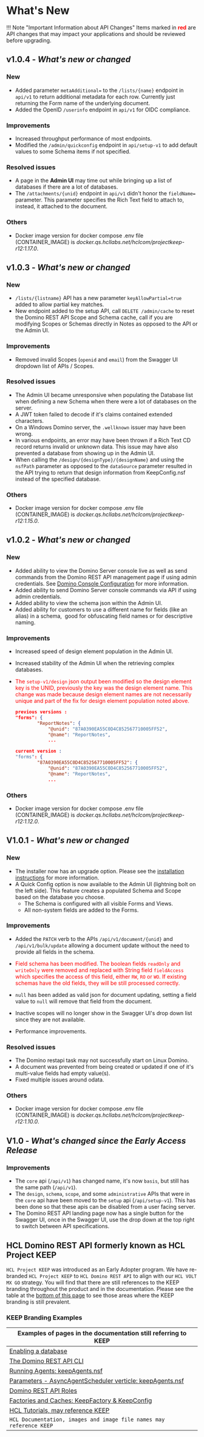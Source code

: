 # What's New

<!-- prettier-ignore -->
!!! Note "Important Information about API Changes"
    Items marked in <span style="color:red">**red**</span> are API changes that may impact your applications and should be reviewed before upgrading.

## v1.0.4 - _What's new or changed_

### New 
- Added parameter `metaAdditional=` to the `/lists/{name}` endpoint in `api/v1` to return additional metadata for each row. Currently just returning the Form name of the underlying document.
- Added the OpenID `/userinfo` endpoint in `api/v1` for OIDC compliance.

### Improvements
- Increased throughput performance of most endpoints.
- Modified the `/admin/quickconfig` endpoint in `api/setup-v1` to add default values to some Schema items if not specified.
### Resolved issues
-  A page in the **Admin UI** may time out while bringing up a list of databases if there are a lot of databases.
 - The `/attachments/{unid}` endpoint in `api/v1` didn't honor the `fieldName=` parameter. This parameter specifies the Rich Text field to attach to, instead, it attached to the document.
### Others
 - Docker image version for docker compose .env file (CONTAINER_IMAGE) is *docker.qs.hcllabs.net/hclcom/projectkeep-r12:1.17.0*.

## v1.0.3 - _What's new or changed_

### New 

- `/lists/{listname}` API has a new parameter `keyAllowPartial=true` added to allow partial key matches.
- New endpoint added to the setup API, call `DELETE /admin/cache` to reset the Domino REST API Scope and Schema cache, call if you are modifying Scopes or Schemas directly in Notes as opposed to the API or the Admin UI.
### Improvements

- Removed invalid Scopes (`openid` and `email`) from the Swagger UI dropdown list of APIs / Scopes.

### Resolved issues

- The Admin UI became unresponsive when populating the Database list when defining a new Schema when there were a lot of databases on the server.
- A JWT token failed to decode if it's claims contained extended characters.
- On a Windows Domino server, the `.wellknown` issuer may have been wrong.
- In various endpoints, an error may have been thrown if a Rich Text CD record returns invalid or unknown data. This issue may have also prevented a database from showing up in the Admin UI.
- When calling the `/design/{designType}/{designName}` and using the `nsfPath` parameter as opposed to the `dataSource` parameter resulted in the API trying to return that design information from KeepConfig.nsf instead of the specified database.

### Others

- Docker image version for docker compose .env file (CONTAINER_IMAGE) is *docker.qs.hcllabs.net/hclcom/projectkeep-r12:1.15.0*.

## v1.0.2 - _What's new or changed_

### New

- Added ability to view the Domino Server console live as well as send commands from the Domino REST API management page if using admin credentials. See [Domino Console Configuration](../references/usingdominorestapi/console.md) for more information.
- Added ability to send Domino Server console commands via API if using admin credentials.
- Added ability to view the schema json within the Admin UI.
- Added ability for customers to use a different name for fields (like an alias) in a schema,  good for obfuscating field names or for descriptive naming.
### Improvements

- Increased speed of design element population in the Admin UI.
- Increased stability of the Admin UI when the retrieving complex databases.
- <span style="color:red">The `setup-v1/design` json output been modified so the design element key is the UNID, previously the key was the design element name. This change was made because design element names are not necessarily unique and part of the fix for design element population noted above.</span>

  ```json
  previous versions :
  "forms": {
          "ReportNotes": {
              "@unid": "87A0390EA55C0D4C852567710005FF52",
              "@name": "ReportNotes",
              ...

  current version :
  "forms": {
          "87A0390EA55C0D4C852567710005FF52": {
              "@unid": "87A0390EA55C0D4C852567710005FF52",
              "@name": "ReportNotes",
              ...
  ```

### Others

- Docker image version for docker compose .env file (CONTAINER_IMAGE) is *docker.qs.hcllabs.net/hclcom/projectkeep-r12:1.12.0*.

## V1.0.1 - _What's new or changed_

### New

- The installer now has an upgrade option. Please see the [installation instructions](../tutorial/installconfig/index.md) for more information.
- A Quick Config option is now available to the Admin UI (lightning bolt on the left side). This feature creates a populated Schema and Scope based on the database you choose.
    - The Schema is configured with all visible Forms and Views.
    - All non-system fields are added to the Forms.
### Improvements

- Added the `PATCH` verb to the APIs `/api/v1/document/{unid}` and `/api/v1/bulk/update` allowing a document update without the need to provide all fields in the schema.

- <span style="color:red">Field schema has been modified. The boolean fields `readOnly` and `writeOnly` were removed and replaced with String field `fieldAccess` which specifies the access of this field, either `RW`, `RO` or `WO`. If existing schemas have the old fields, they will be still processed correctly.</span>
- `null` has been added as valid json for document updating, setting a field value to `null` will remove that field from the document.
- Inactive scopes will no longer show in the Swagger UI's drop down list since they are not available.
- Performance improvements.
### Resolved issues

- The Domino restapi task may not successfully start on Linux Domino.
- A document was prevented from being created or updated if one of it's multi-value fields had empty value(s).
- Fixed multiple issues around odata.

### Others

- Docker image version for docker compose .env file (CONTAINER_IMAGE) is *docker.qs.hcllabs.net/hclcom/projectkeep-r12:1.10.0*.

## V1.0 - _What's changed since the Early Access Release_

### Improvements

- The `core` api (`/api/v1`) has changed name, it's now `basis`, but still has the same path (`/api/v1`).
- The `design`, `schema`, `scope`, and some `administrative` APIs that were in the `core` api have been moved to the `setup` api (`/api/setup-v1`). This has been done so that these apis can be disabled from a user facing server.
- The Domino REST API landing page now has a single button for the Swagger UI, once in the Swagger UI, use the drop down at the top right to switch between API specifications.

## **HCL Domino REST API formerly known as HCL Project KEEP**

`HCL Project KEEP` was introduced as an Early Adopter program. We have re-branded `HCL Project KEEP` to `HCL Domino REST API` to align with our `HCL VOLT MX GO` strategy.
You will find that there are still references to the KEEP branding throughout the product and in the documentation. Please see the table at the [bottom of this page](#keep-branding-examples) to see those areas where the KEEP branding is still prevalent.

### KEEP Branding Examples

| Examples of pages in the documentation still referring to KEEP                                                                       |
| ------------------------------------------------------------------------------------------------------------------------------------ |
| [Enabling a database](../howto/database/enablingadb.md)                                                                                       |
| [The Domino REST API CLI](../references/usingdominorestapi/keepcli.md#keepcmd)                                                       |
| [Running Agents: keepAgents.nsf](../topicguides/agents.md#running-agents)                                                            |
| [Parameters - AsyncAgentScheduler verticle: keepAgents.nsf](../references/quickreference/parameters.md#asyncagentscheduler-verticle) |
| [Domino REST API Roles](../references/usingdominorestapi/roles.md)                                                                   |
| [Factories and Caches: KeepFactory & KeepConfig](../topicguides/KeepFactory-and-caches.md)                                           |
| [HCL Tutorials, may reference KEEP](https://opensource.hcltechsw.com/domino-keep-tutorials)                                          |
| `HCL Documentation, images and image file names may reference KEEP`                                                                  |
